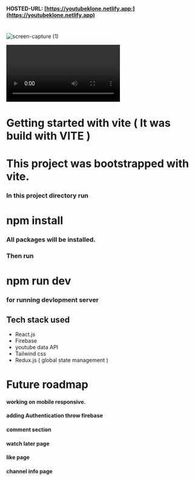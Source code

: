 #### HOSTED-URL:  [https://youtubeklone.netlify.app:](https://youtubeklone.netlify.app)
#
#
![screen-capture (1)](https://user-images.githubusercontent.com/91086813/210171270-3b1a0d12-fa13-4c89-9e3a-a0e8efe4649f.gif)

<video src="https://user-images.githubusercontent.com/91086813/210171270-3b1a0d12-fa13-4c89-9e3a-a0e8efe4649f.gif" controls="controls" style="max-width: 730px;">
</video>


# Getting started with vite ( It was build with VITE )
# This project was bootstrapped with vite.
### In this project directory run
# npm install
### All packages will be installed.
### Then run 
# npm run dev 
### for running devlopment server

## Tech stack used

- React.js
- Firebase
- youtube data API
- Tailwind css
- Redux.js ( global state management )

# Future roadmap
#### working on mobile responsive.
#### adding Authentication throw firebase
#### comment section
#### watch later page
#### like page
#### channel info page

